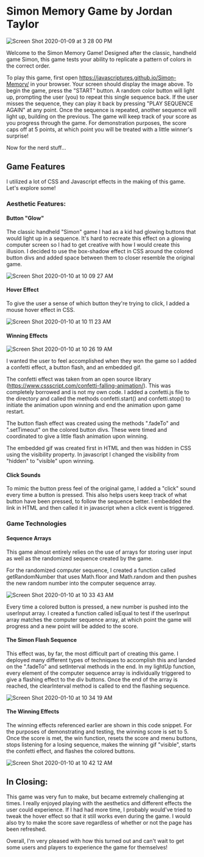 # Simon Memory Game by Jordan Taylor

![Screen Shot 2020-01-09 at 3 28 00 PM](https://user-images.githubusercontent.com/57779829/72113228-b1865000-32f4-11ea-9edc-75799fcafd4e.png)

Welcome to the Simon Memory Game! Designed after the classic, handheld game Simon, this game tests your ability to replicate a pattern of colors in the correct order.

To play this game, first open https://javascriptures.github.io/Simon-Memory/ in your browser. Your screen should display the image above. To begin the game, press the "START" button. A random color button will light up, prompting the user (you) to repeat this single sequence back. If the user misses the sequence, they can play it back by pressing "PLAY SEQUENCE AGAIN" at any point. Once the sequence is repeated, another sequence will light up, building on the previous. The game will keep track of your score as you progress through the game. For demonstration purposes, the score caps off at 5 points, at which point you will be treated with a little winner's surprise!

Now for the nerd stuff...

## Game Features

I utilized a lot of CSS and Javascript effects in the making of this game. Let's explore some!

### Aesthetic Features:

#### Button "Glow"
The classic handheld "Simon" game I had as a kid had glowing buttons that would light up in a sequence. It's hard to recreate this effect on a glowing computer screen so I had to get creative with how I would create this illusion. I decided to use the box-shadow effect in CSS around the colored button divs and added space between them to closer resemble the original game.

![Screen Shot 2020-01-10 at 10 09 27 AM](https://user-images.githubusercontent.com/57779829/72175590-522a4d80-3391-11ea-8919-2169a94be73c.png)

#### Hover Effect
To give the user a sense of which button they're trying to click, I added a mouse hover effect in CSS.

![Screen Shot 2020-01-10 at 10 11 23 AM](https://user-images.githubusercontent.com/57779829/72175689-9584bc00-3391-11ea-8574-49c7cedf09a9.png)

#### Winning Effects

![Screen Shot 2020-01-10 at 10 26 19 AM](https://user-images.githubusercontent.com/57779829/72176644-aafae580-3393-11ea-9c0a-7cb5422be241.png)

I wanted the user to feel accomplished when they won the game so I added a confetti effect, a button flash, and an embedded gif.

The confetti effect was taken from an open source library (https://www.cssscript.com/confetti-falling-animation/). This was completely borrowed and is not my own code. I added a confetti.js file to the directory and called the methods confetti.start() and confetti.stop() to initiate the animation upon winning and end the animation upon game restart. 

The button flash effect was created using the methods ".fadeTo" and ".setTimeout" on the colored button divs. These were timed and coordinated to give a little flash animation upon winning.

The embedded gif was created first in HTML and then was hidden in CSS using the visibility property. In javascript I changed the visibility from "hidden" to "visible" upon winning.

#### Click Sounds

To mimic the button press feel of the original game, I added a "click" sound every time a button is pressed. This also helps users keep track of what button have been pressed, to follow the sequence better. I embedded the link in HTML and then called it in javascript when a click event is triggered.

### Game Technologies

#### Sequence Arrays

This game almost entirely relies on the use of arrays for storing user input as well as the randomized sequence created by the game. 

For the randomized computer sequence, I created a function called getRandomNumber that uses Math.floor and Math.random and then pushes the new random number into the computer sequence array. 

![Screen Shot 2020-01-10 at 10 33 43 AM](https://user-images.githubusercontent.com/57779829/72177143-ef3ab580-3394-11ea-8f0c-96bb5778a912.png)

Every time a colored button is pressed, a new number is pushed into the userInput array. I created a function called isEqual to test if the userInput array matches the computer sequence array, at which point the game will progress and a new point will be added to the score. 

#### The Simon Flash Sequence

This effect was, by far, the most difficult part of creating this game. I deployed many different types of techniques to accomplish this and landed on the ".fadeTo" and setInterval methods in the end. In my lightUp function, every element of the computer sequence array is individually triggered to give a flashing effect to the div buttons. Once the end of the array is reached, the clearInterval method is called to end the flashing sequence.

![Screen Shot 2020-01-10 at 10 34 19 AM](https://user-images.githubusercontent.com/57779829/72177095-d205e700-3394-11ea-9f29-3695ea79898f.png)

#### The Winning Effects

The winning effects referenced earlier are shown in this code snippet. For the purposes of demonstrating and testing, the winning score is set to 5. Once the score is met, the win function, resets the score and menu buttons, stops listening for a losing sequence, makes the winning gif "visible", starts the confetti effect, and flashes the colored buttons.

![Screen Shot 2020-01-10 at 10 42 12 AM](https://user-images.githubusercontent.com/57779829/72177598-e5fe1880-3395-11ea-98e1-4579f96fd022.png)

## In Closing:
This game was very fun to make, but became extremely challenging at times. I really enjoyed playing with the aesthetics and different effects the user could experience. If I had had more time, I probably would've tried to tweak the hover effect so that it still works even during the game. I would also try to make the score save regardless of whether or not the page has been refreshed.

Overall, I'm very pleased with how this turned out and can't wait to get some users and players to experience the game for themselves!
